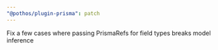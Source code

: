```yaml
---
"@pothos/plugin-prisma": patch
---
```


Fix a few cases where passing PrismaRefs for field types breaks model inference
